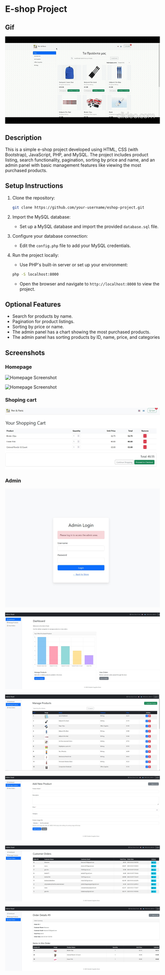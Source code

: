 # E-shop Project

## Gif

![GIF Demo](student-supplies-store/assets/store.gif)

## Description
This is a simple e-shop project developed using HTML, CSS (with Bootstrap), JavaScript, PHP, and MySQL. The project includes product listing, search functionality, pagination, sorting by price and name, and an admin panel with basic management features like viewing the most purchased products.

## Setup Instructions

1. Clone the repository:
   ```bash
   git clone https://github.com/your-username/eshop-project.git
   ```

2. Import the MySQL database:
   - Set up a MySQL database and import the provided `database.sql` file.

3. Configure your database connection:
   - Edit the `config.php` file to add your MySQL credentials.

4. Run the project locally:
   - Use PHP's built-in server or set up your environment:
   ```bash
   php -S localhost:8000
   ```

   - Open the browser and navigate to `http://localhost:8000` to view the project.

## Optional Features
- Search for products by name.
- Pagination for product listings.
- Sorting by price or name.
- The admin panel has a chart showing the most purchased products.
- The admin panel has sorting products by ID, name, price, and categories


## Screenshots

### Homepage

![Homepage Screenshot](student-supplies-store/assets/homepage.png)

![Homepage Screenshot](student-supplies-store/assets/homepage_2.png)

### Shoping cart

![Shoping cart Screenshot](student-supplies-store/assets/shoping_cart.jpg)


### Admin

![Admin Screenshot](student-supplies-store/assets/admin_login.jpg)

![Admin Screenshot](student-supplies-store/assets/main_page_admin.jpg)

![Admin Screenshot](student-supplies-store/assets/manage_products.jpg)

![Admin Screenshot](student-supplies-store/assets/add_new_product.jpg)

![Admin Screenshot](student-supplies-store/assets/view_order_panel.jpg)

![Admin Screenshot](student-supplies-store/assets/view_panel.jpg)
